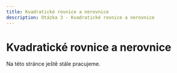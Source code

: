 ```yaml
---
title: Kvadratické rovnice a nerovnice
description: Otázka 3 - Kvadratické rovnice a nerovnice
---
```


# Kvadratické rovnice a nerovnice

Na této stránce ještě stále pracujeme.
